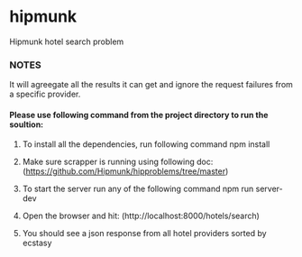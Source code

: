 # hipmunk
Hipmunk hotel search problem

### NOTES
It will agreegate all the results it can get and ignore the request failures from a specific provider. 

#### Please use following command from the project directory to run the soultion:
1. To install all the dependencies, run following command
    npm install

2. Make sure scrapper is running using following doc: (https://github.com/Hipmunk/hipproblems/tree/master)

3. To start the server run any of the following command
    npm run server-dev

4. Open the browser and hit: (http://localhost:8000/hotels/search)

5. You should see a json response from all hotel providers sorted by ecstasy

